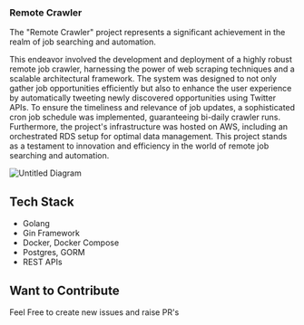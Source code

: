 ### Remote Crawler 

The "Remote Crawler" project represents a significant achievement in the realm of job searching and automation. 

This endeavor involved the development and deployment of a highly robust remote job crawler, harnessing the power of web scraping techniques and a scalable architectural framework. The system was designed to not only gather job opportunities efficiently but also to enhance the user experience by automatically tweeting newly discovered opportunities using Twitter APIs. To ensure the timeliness and relevance of job updates, a sophisticated cron job schedule was implemented, guaranteeing bi-daily crawler runs. Furthermore, the project's infrastructure was hosted on AWS, including an orchestrated RDS setup for optimal data management. This project stands as a testament to innovation and efficiency in the world of remote job searching and automation.


![Untitled Diagram](https://github.com/SanjaySinghRajpoot/remote-crawler/assets/67458417/d07e18ed-54bf-4ef3-a454-6dd64928f05e)



## Tech Stack
- Golang 
- Gin Framework
- Docker, Docker Compose
- Postgres, GORM
- REST APIs

## Want to Contribute 
Feel Free to create new issues and raise PR's

